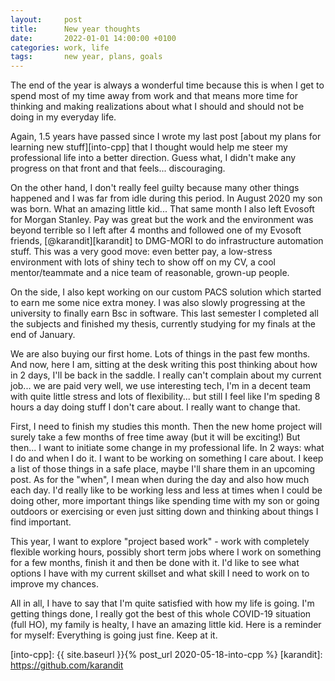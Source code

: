 ```yaml
---
layout:     post
title:      New year thoughts
date:       2022-01-01 14:00:00 +0100
categories: work, life
tags:       new year, plans, goals
---
```


The end of the year is always a wonderful time because this is when I get to spend most of my time away from work
and that means more time for thinking and making realizations about what I should and should not be doing in my
everyday life.

Again, 1.5 years have passed since I wrote my last post [about my plans for learning new stuff][into-cpp] that I thought 
would help me steer my professional life into a better direction.
Guess what, I didn't make any progress on that front and that feels... discouraging.

On the other hand, I don't really feel guilty because many other things happened and I was far from idle
during this period. In August 2020 my son was born. What an amazing little kid... That same month I also left Evosoft for Morgan Stanley.
Pay was great but the work and the environment was beyond terrible so I left after 4 months and followed
one of my Evosoft friends, [@karandit][karandit] to DMG-MORI to do infrastructure automation stuff.
This was a very good move: even better pay, a low-stress environment with lots of shiny tech to show off on my CV,
a cool mentor/teammate and a nice team of reasonable, grown-up people.

On the side, I also kept working on our custom PACS solution which started to earn me some nice extra money.
I was also slowly progressing at the university to finally earn Bsc in software.
This last semester I completed all the subjects and finished my thesis, currently studying for my finals
at the end of January.

We are also buying our first home. Lots of things in the past few months.
And now, here I am, sitting at the desk writing this post thinking about how in 2 days, I'll be back in the saddle.
I really can't complain about my current job... we are paid very well, we use interesting tech, I'm in a decent team with
quite little stress and lots of flexibility... but still I feel like I'm speding 8 hours a day doing stuff I don't care about.
I really want to change that.

First, I need to finish my studies this month.
Then the new home project will surely take a few months of free time away (but it will be exciting!)
But then... I want to initiate some change in my professional life. In 2 ways: what I do and when I do it.
I want to be working on something I care about. I keep a list of those things in a safe place, maybe I'll share them
in an upcoming post.
As for the "when", I mean when during the day and also how much each day. I'd really like to be working less and less
at times when I could be doing other, more important things like spending time with my son or going outdoors or exercising
or even just sitting down and thinking about things I find important.

This year, I want to explore "project based work" - work with completely flexible working hours, possibly short term jobs
where I work on something for a few months, finish it and then be done with it. I'd like to see what options I have
with my current skillset and what skill I need to work on to improve my chances.

All in all, I have to say that I'm quite satisfied with how my life is going. I'm getting things done, I really got the best of this whole
COVID-19 situation (full HO), my family is healty, I have an amazing little kid.
Here is a reminder for myself: Everything is going just fine. Keep at it.

[into-cpp]: {{ site.baseurl }}{% post_url 2020-05-18-into-cpp %}
[karandit]: https://github.com/karandit